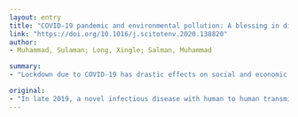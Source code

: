 ```yaml
---
layout: entry
title: "COVID-19 pandemic and environmental pollution: A blessing in disguise?"
link: "https://doi.org/10.1016/j.scitotenv.2020.138820"
author:
- Muhammad, Sulaman; Long, Xingle; Salman, Muhammad

summary:
- "Lockdown due to COVID-19 has drastic effects on social and economic fronts. Recent data shows pollution in some epicenters has reduced up to 30%. This study compiled the environmental data released by NASA and ESA before and after the coronavirus pandemic. Countries all over the world have implemented some sort of lockdown to slow down its infection and mitigate it. Lockdown also have some positive effect on natural environment."

original:
- "In late 2019, a novel infectious disease with human to human transmission (COVID-19) was identified in Wuhan China, which now has turned into a global pandemic. Countries all over the world have implemented some sort of lockdown to slow down its infection and mitigate it. Lockdown due to COVID-19 has drastic effects on social and economic fronts. However, this lockdown also have some positive effect on natural environment. Recent data released by NASA (National Aeronautics and Space Administration) and ESA (European Space Agency) indicates that pollution in some of the epicenters of COVID-19 such as Wuhan, Italy, Spain and USA etc. has reduced up to 30%. This study compiled the environmental data released by NASA and ESA before and after the coronavirus pandemic and discusses its impact on environmental quality."
---
```


